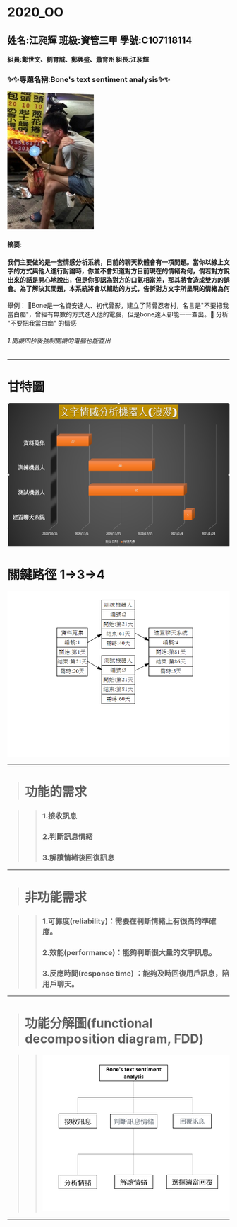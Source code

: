 # 2020_OO
## 姓名:江昶輝 班級:資管三甲 學號:C107118114
#### 組員:鄭世文、劉育誠、鄭興盛、蕭育州  組長:江昶輝
### :sparkles::sparkles:專題名稱:Bone's text sentiment analysis:sparkles::sparkles:
![bone](bone.jpg "骨影")
#### 摘要:
#### 我們主要做的是一套情感分析系統，目前的聊天軟體會有一項問題。當你以線上文字的方式與他人進行討論時，你並不會知道對方目前現在的情緒為何，倘若對方說出來的話是開心地說出，但是你卻認為對方的口氣相當差，那其將會造成雙方的誤會。為了解決其問題，本系統將會以輔助的方式，告訴對方文字所呈現的情緒為何
舉例： :punch:Bone是一名資安達人、初代骨影，建立了背骨忍者村，名言是"不要把我當白痴"，曾經有無數的方式進入他的電腦，但是bone達人卻能一一查出。:punch:
分析 "不要把我當白痴" 的情感 
######      1.開機四秒後強制關機的電腦也能查出

___

# 甘特圖
![bone](甘特圖.png "甘特圖")
# 關鍵路徑 1->3->4
![bone](關鍵路徑.png "關鍵路徑")

___
># 功能的需求
 
>>###  1.接收訊息
>>###  2.判斷訊息情緒
>>###  3.解讀情緒後回復訊息



___

># 非功能需求

>>### 1.可靠度(reliability)：需要在判斷情緒上有很高的準確度。
>>### 2.效能(performance)：能夠判斷很大量的文字訊息。
>>### 3.反應時間(response time) ：能夠及時回復用戶訊息，陪用戶聊天。


___

># 功能分解圖(functional decomposition diagram, FDD)

>>![bone](fdd.jpg "fdd")

___

